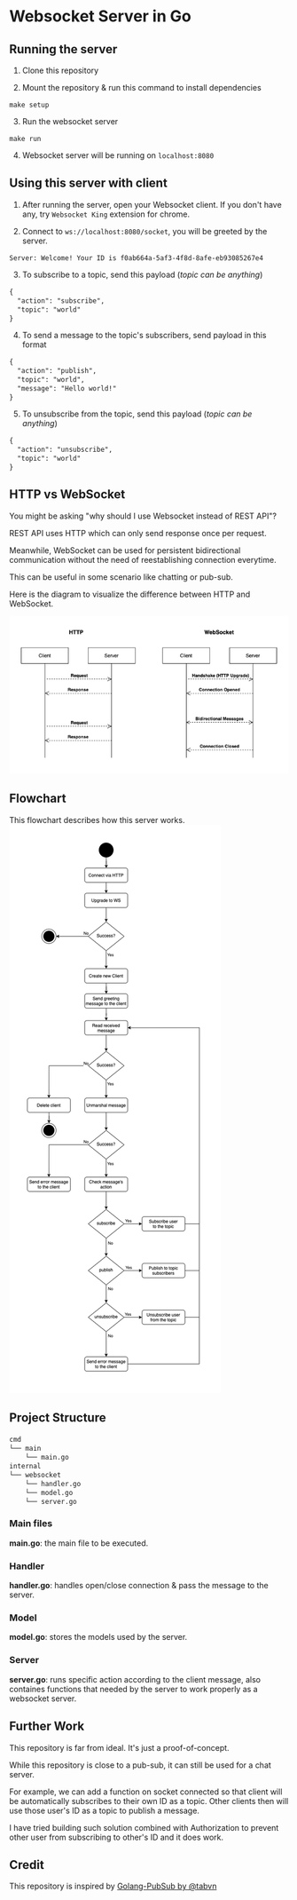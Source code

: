 # Websocket Server in Go

## Running the server
1. Clone this repository

2. Mount the repository & run this command to install dependencies
```
make setup
```

3. Run the websocket server
```
make run
```

4. Websocket server will be running on `localhost:8080`

## Using this server with client
1. After running the server, open your Websocket client. If you don't have any, try `Websocket King` extension for chrome.

2. Connect to `ws://localhost:8080/socket`, you will be greeted by the server.
```
Server: Welcome! Your ID is f0ab664a-5af3-4f8d-8afe-eb93085267e4
```

3. To subscribe to a topic, send this payload (*topic can be anything*)
```
{
  "action": "subscribe",
  "topic": "world"
}
```

4. To send a message to the topic's subscribers, send payload in this format
```
{
  "action": "publish",
  "topic": "world",
  "message": "Hello world!"
}
```

5. To unsubscribe from the topic, send this payload (*topic can be anything*)
```
{
  "action": "unsubscribe",
  "topic": "world"
}
```

## HTTP vs WebSocket

You might be asking "why should I use Websocket instead of REST API"?

REST API uses HTTP which can only send response once per request. 

Meanwhile, WebSocket can be used for persistent bidirectional communication without the need of reestablishing connection everytime. 

This can be useful in some scenario like chatting or pub-sub.

Here is the diagram to visualize the difference between HTTP and WebSocket.

![HTTP-vs-WebSocket](./docs/http-vs-ws.png)

## Flowchart
This flowchart describes how this server works.
![Server-Flowchart](./docs/server-flowchart.png)

## Project Structure
```
cmd
└── main
    └── main.go
internal
└── websocket
    └── handler.go
    └── model.go
    └── server.go
```
### Main files
**main.go**: the main file to be executed.

### Handler

**handler.go**: handles open/close connection & pass the message to the server.

### Model

**model.go**: stores the models used by the server.

### Server
**server.go**: runs specific action according to the client message, also containes functions that needed by the server to work properly as a websocket server.

## Further Work

This repository is far from ideal. It's just a proof-of-concept.

While this repository is close to a pub-sub, it can still be used for a chat server. 

For example, we can add a function on socket connected so that client will be automatically subscribes to their own ID as a topic. Other clients then will use those user's ID as a topic to publish a message.

I have tried building such solution combined with Authorization to prevent other user from subscribing to other's ID and it does work.

## Credit
This repository is inspired by [Golang-PubSub by @tabvn](https://github.com/tabvn/golang-pubsub-youtube)